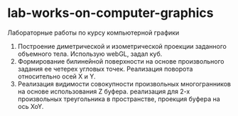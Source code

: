 # lab-works-on-computer-graphics
Лабораторные работы по курсу компьютерной графики


1. Построение диметрической и изометрической проекции заданного объемного тела. Использую webGL, задал куб.
2. Формирование билинейной поверхности на основе произвольного задания ее четерех угловых точек. 
Реализация поворота относительно осей X и Y.
3. Реализация видимости совокупности произвольных многогранников на основе использования Z буфера.
реализация для 2-х произвольных треугольника в пространстве, проекция буфера на ось XoY.

